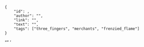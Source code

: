     {
        "id": ,
        "author": "",
        "link": "",
        "text": "",
        "tags": ["three_fingers", "merchants", "frenzied_flame"]
    }

“”
’